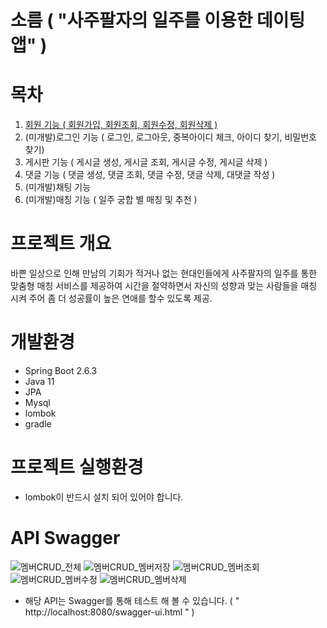# 소름 ( "사주팔자의 일주를 이용한 데이팅앱" )

# 목차
   1. [회원 기능 ( 회원가입, 회원조회, 회원수정, 회원삭제 )](https://github.com/jojojojocho/jpadating/edit/main/doc/step1.md)
   2. (미개발)로그인 기능 ( 로그인, 로그아웃, 중복아이디 체크, 아이디 찾기, 비밀번호 찾기)
   3. 게시판 기능 ( 게시글 생성, 게시글 조회, 게시글 수정, 게시글 삭제 )<br>
   4. 댓글 기능 ( 댓글 생성, 댓글 조회, 댓글 수정, 댓글 삭제, 대댓글 작성 )<br>
   5. (미개발)채팅 기능 <br>
   6. (미개발)매칭 기능 ( 일주 궁합 별 매칭 및 추천 )<br>

# 프로젝트 개요
   바쁜 일상으로 인해 만남의 기회가 적거나 없는 현대인들에게 사주팔자의 일주를 통한 맞춤형 매칭 서비스를 제공하여 
  시간을 절약하면서 자신의 성향과 맞는 사람들을 매칭 시켜 주어 좀 더 성공률이 높은 연애를 할수 있도록 제공.
  
# 개발환경
* Spring Boot 2.6.3
* Java 11
* JPA
* Mysql
* lombok
* gradle

# 프로젝트 실행환경
* lombok이 반드시 설치 되어 있어야 합니다.

# API Swagger

![멤버CRUD_전체](https://user-images.githubusercontent.com/43841476/159403065-f5679637-cae8-45e2-a99b-e61b21f77c12.PNG)
![멤버CRUD_멤버저장](https://user-images.githubusercontent.com/43841476/159403117-29175323-6053-461c-926e-006816b0f5db.PNG)
![멤버CRUD_멤버조회](https://user-images.githubusercontent.com/43841476/159403125-1b52fa03-b477-4d0c-bdd3-19eda185b9eb.PNG)
![멤버CRUD_멤버수정](https://user-images.githubusercontent.com/43841476/159403127-653b3cf4-e128-4769-a832-567faf9a0daa.PNG)
![멤버CRUD_멤버삭제](https://user-images.githubusercontent.com/43841476/159403133-db8de3b3-14c9-4ba7-b5ab-f478d0a4dde4.PNG)

* 해당 API는 Swagger를 통해 테스트 해 볼 수 있습니다. ( " http://localhost:8080/swagger-ui.html " )

